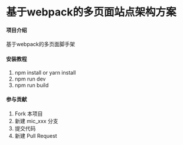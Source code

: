 # 基于webpack的多页面站点架构方案

#### 项目介绍
基于webpack的多页面脚手架

#### 安装教程

1. npm install or yarn install
2. npm run dev
3. npm run build

#### 参与贡献

1. Fork 本项目
2. 新建 mic_xxx 分支
3. 提交代码
4. 新建 Pull Request

